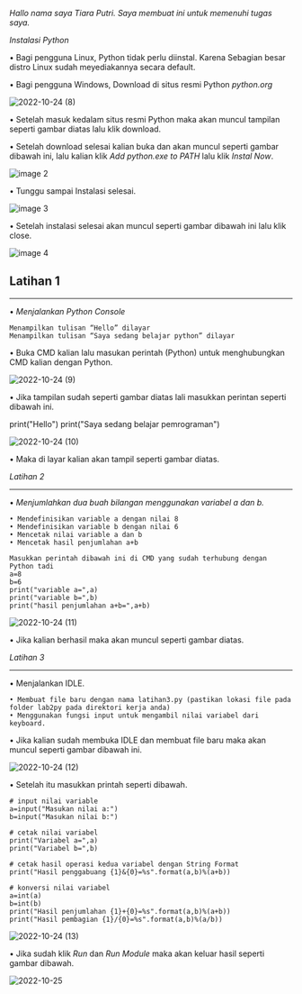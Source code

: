 *Hallo nama saya Tiara Putri. Saya membuat ini untuk memenuhi tugas saya.*  

*Instalasi Python*

• Bagi pengguna Linux, Python tidak perlu diinstal. Karena Sebagian besar distro Linux sudah meyediakannya secara default.

• Bagi pengguna Windows, Download di situs resmi Python *python.org*

![2022-10-24 (8)](https://user-images.githubusercontent.com/115775237/197457451-6de0d233-27ce-4b07-8db1-05b41590d37f.png)

• Setelah masuk kedalam situs resmi Python maka akan muncul tampilan seperti gambar diatas lalu klik download.

• Setelah download selesai kalian buka dan akan muncul seperti gambar dibawah ini, lalu kalian klik *Add python.exe to PATH* lalu klik *Instal Now*.

![image 2](https://user-images.githubusercontent.com/115775237/197457736-6fbf51e8-5b85-4adc-8d3b-728a5832b1be.png)

• Tunggu sampai Instalasi selesai.

![image 3](https://user-images.githubusercontent.com/115775237/197457865-28257707-20e3-423f-8ff8-df14b9981883.png)

• Setelah instalasi selesai akan muncul seperti gambar dibawah ini lalu klik close.

![image 4](https://user-images.githubusercontent.com/115775237/197457966-de828af6-235a-4393-95e2-fb1028bc41ef.png)

## Latihan 1
---
• *Menjalankan Python Console*
    
    Menampilkan tulisan “Hello” dilayar
    Menampilkan tulisan “Saya sedang belajar python” dilayar

• Buka CMD kalian lalu masukan perintah (Python) untuk menghubungkan CMD kalian dengan Python.

![2022-10-24 (9)](https://user-images.githubusercontent.com/115775237/197458133-755dbb00-a667-4a15-8763-920daa3daf40.png)

• Jika tampilan sudah seperti gambar diatas lali masukkan perintan seperti dibawah ini.
        
print("Hello")
print("Saya sedang belajar pemrograman")

![2022-10-24 (10)](https://user-images.githubusercontent.com/115775237/197458414-15ac540e-c1f0-484e-97ed-f9dde3bcfc56.png)

• Maka di layar kalian akan tampil seperti gambar diatas.

*Latihan 2*

---
• *Menjumlahkan dua buah bilangan menggunakan variabel a dan b.*

    • Mendefinisikan variable a dengan nilai 8
    • Mendefinisikan variable b dengan nilai 6
    • Mencetak nilai variable a dan b
    • Mencetak hasil penjumlahan a+b
    
    Masukkan perintah dibawah ini di CMD yang sudah terhubung dengan Python tadi
    a=8
    b=6
    print("variable a=",a)
    print("variable b=",b)
    print("hasil penjumlahan a+b=",a+b)

![2022-10-24 (11)](https://user-images.githubusercontent.com/115775237/197459408-00626896-39c5-4fbe-9925-e87d572f075f.png)

• Jika kalian berhasil maka akan muncul seperti gambar diatas.

*Latihan 3*

---
• Menjalankan IDLE.

    • Membuat file baru dengan nama latihan3.py (pastikan lokasi file pada folder lab2py pada direktori kerja anda)
    • Menggunakan fungsi input untuk mengambil nilai variabel dari keyboard.

• Jika kalian sudah membuka IDLE dan membuat file baru maka akan muncul seperti gambar dibawah ini.

![2022-10-24 (12)](https://user-images.githubusercontent.com/115775237/197459656-211abb57-9065-410a-a20f-c0e1671bc4c8.png)

• Setelah itu masukkan printah seperti dibawah.
    
    # input nilai variable
    a=input("Masukan nilai a:")
    b=input("Masukan nilai b:")

    # cetak nilai variabel
    print("Variabel a=",a)
    print("Variabel b=",b)

    # cetak hasil operasi kedua variabel dengan String Format
    print("Hasil penggabuang {1}&{0}=%s".format(a,b)%(a+b))

    # konversi nilai variabel
    a=int(a)
    b=int(b)
    print("Hasil penjumlahan {1}+{0}=%s".format(a,b)%(a+b))
    print("Hasil pembagian {1}/{0}=%s".format(a,b)%(a/b))

![2022-10-24 (13)](https://user-images.githubusercontent.com/115775237/197460663-793e52d9-9bbb-45fe-8e92-41bcce03a531.png)

• Jika sudah klik *Run* dan *Run Module* maka akan keluar hasil seperti gambar dibawah.

![2022-10-25](https://user-images.githubusercontent.com/115775237/197658098-f482b040-ad73-4225-bc94-c8d2152242ff.png)


